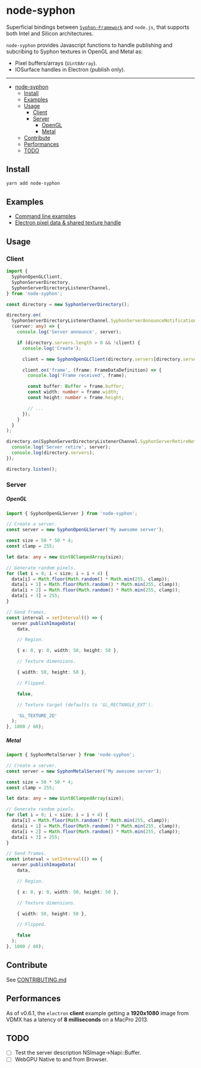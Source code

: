 # node-syphon

Superficial bindings between [`Syphon-Framework`](https://github.com/Syphon/Syphon-Framework) and `node.js`, that supports both Intel and Silicon architectures.

`node-syphon` provides Javascript functions to handle publishing and subcribing to Syphon textures in OpenGL and Metal as:

- Pixel buffers/arrays (`Uint8Array`).
- IOSurface handles in Electron (publish only).

---

- [node-syphon](#node-syphon)
  - [Install](#install)
  - [Examples](#examples)
  - [Usage](#usage)
    - [Client](#client)
    - [Server](#server)
        - [OpenGL](#opengl)
        - [Metal](#metal)
  - [Contribute](#contribute)
  - [Performances](#performances)
  - [TODO](#todo)

## Install

```sh
yarn add node-syphon
```

## Examples

- [Command line examples](https://github.com/benoitlahoz/node-syphon-cli-examples)
- [Electron pixel data & shared texture handle](https://github.com/benoitlahoz/node-syphon-electron-example)

## Usage

### Client

```typescript
import {
  SyphonOpenGLClient,
  SyphonServerDirectory,
  SyphonServerDirectoryListenerChannel,
} from 'node-syphon';

const directory = new SyphonServerDirectory();

directory.on(
  SyphonServerDirectoryListenerChannel.SyphonServerAnnounceNotification,
  (server: any) => {
    console.log('Server announce', server);

    if (directory.servers.length > 0 && !client) {
      console.log('Create');

      client = new SyphonOpenGLClient(directory.servers[directory.servers.length - 1]);

      client.on('frame', (frame: FrameDataDefinition) => {
        console.log('Frame received', frame);

        const buffer: Buffer = frame.buffer;
        const width: number = frame.width;
        const height: number = frame.height;

        // ...
      });
    }
  }
);

directory.on(SyphonServerDirectoryListenerChannel.SyphonServerRetireNotification, (server: any) => {
  console.log('Server retire', server);
  console.log(directory.servers);
});

directory.listen();
```

### Server

##### OpenGL

```typescript
import { SyphonOpenGLServer } from 'node-syphon';

// Create a server.
const server = new SyphonOpenGLServer('My awesome server');

const size = 50 * 50 * 4;
const clamp = 255;

let data: any = new Uint8ClampedArray(size);

// Generate random pixels.
for (let i = 0; i < size; i = i + 4) {
  data[i] = Math.floor(Math.random() * Math.min(255, clamp));
  data[i + 1] = Math.floor(Math.random() * Math.min(255, clamp));
  data[i + 2] = Math.floor(Math.random() * Math.min(255, clamp));
  data[i + 3] = 255;
}

// Send frames.
const interval = setInterval(() => {
  server.publishImageData(
    data,

    // Region.

    { x: 0, y: 0, width: 50, height: 50 },

    // Texture dimensions.

    { width: 50, height: 50 },

    // Flipped.

    false,

    // Texture target (defaults to 'GL_RECTANGLE_EXT').

    'GL_TEXTURE_2D'
  );
}, 1000 / 60);
```

##### Metal

```typescript
import { SyphonMetalServer } from 'node-syphon';

// Create a server.
const server = new SyphonMetalServer('My awesome server');

const size = 50 * 50 * 4;
const clamp = 255;

let data: any = new Uint8ClampedArray(size);

// Generate random pixels.
for (let i = 0; i < size; i = i + 4) {
  data[i] = Math.floor(Math.random() * Math.min(255, clamp));
  data[i + 1] = Math.floor(Math.random() * Math.min(255, clamp));
  data[i + 2] = Math.floor(Math.random() * Math.min(255, clamp));
  data[i + 3] = 255;
}

// Send frames.
const interval = setInterval(() => {
  server.publishImageData(
    data,

    // Region.

    { x: 0, y: 0, width: 50, height: 50 },

    // Texture dimensions.

    { width: 50, height: 50 },

    // Flipped.

    false
  );
}, 1000 / 60);
```

## Contribute

See [CONTRIBUTING.md](./CONTRIBUTING.md)

## Performances

As of v0.6.1, the `electron` **client** example getting a **1920x1080** image from VDMX has a latency of **8 milliseconds** on a MacPro 2013.

## TODO

- [ ] Test the server description NSImage->Napi::Buffer.
- [ ] WebGPU Native to and from Browser.
